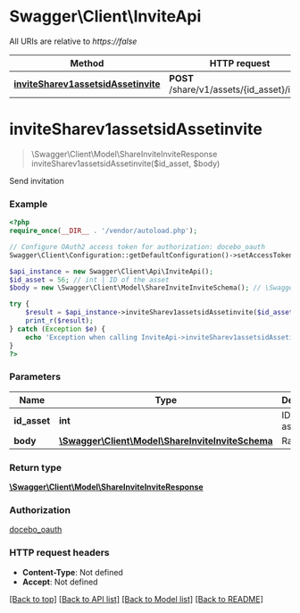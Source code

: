 # Swagger\Client\InviteApi

All URIs are relative to *https://false*

Method | HTTP request | Description
------------- | ------------- | -------------
[**inviteSharev1assetsidAssetinvite**](InviteApi.md#inviteSharev1assetsidAssetinvite) | **POST** /share/v1/assets/{id_asset}/invite | Send invitation


# **inviteSharev1assetsidAssetinvite**
> \Swagger\Client\Model\ShareInviteInviteResponse inviteSharev1assetsidAssetinvite($id_asset, $body)

Send invitation



### Example
```php
<?php
require_once(__DIR__ . '/vendor/autoload.php');

// Configure OAuth2 access token for authorization: docebo_oauth
Swagger\Client\Configuration::getDefaultConfiguration()->setAccessToken('YOUR_ACCESS_TOKEN');

$api_instance = new Swagger\Client\Api\InviteApi();
$id_asset = 56; // int | ID of the asset
$body = new \Swagger\Client\Model\ShareInviteInviteSchema(); // \Swagger\Client\Model\ShareInviteInviteSchema | Raw Body

try {
    $result = $api_instance->inviteSharev1assetsidAssetinvite($id_asset, $body);
    print_r($result);
} catch (Exception $e) {
    echo 'Exception when calling InviteApi->inviteSharev1assetsidAssetinvite: ', $e->getMessage(), PHP_EOL;
}
?>
```

### Parameters

Name | Type | Description  | Notes
------------- | ------------- | ------------- | -------------
 **id_asset** | **int**| ID of the asset |
 **body** | [**\Swagger\Client\Model\ShareInviteInviteSchema**](../Model/\Swagger\Client\Model\ShareInviteInviteSchema.md)| Raw Body | [optional]

### Return type

[**\Swagger\Client\Model\ShareInviteInviteResponse**](../Model/ShareInviteInviteResponse.md)

### Authorization

[docebo_oauth](../../README.md#docebo_oauth)

### HTTP request headers

 - **Content-Type**: Not defined
 - **Accept**: Not defined

[[Back to top]](#) [[Back to API list]](../../README.md#documentation-for-api-endpoints) [[Back to Model list]](../../README.md#documentation-for-models) [[Back to README]](../../README.md)

